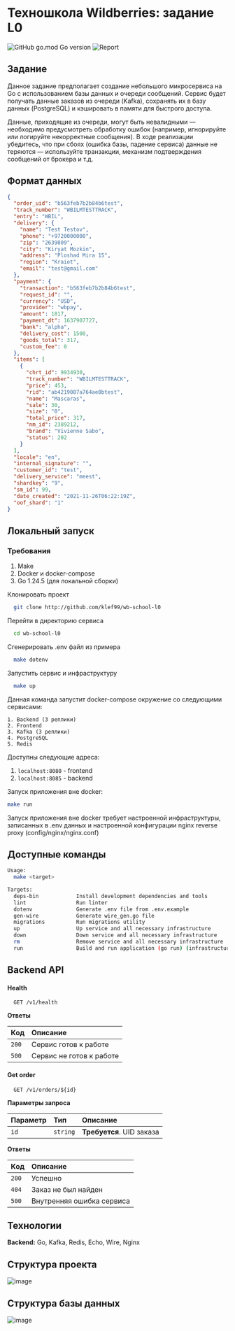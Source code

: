 # Техношкола Wildberries: задание L0

![GitHub go.mod Go version](https://img.shields.io/github/go-mod/go-version/klef99/wb-school-l0)
![Report](https://goreportcard.com/badge/github.com/klef99/wb-school-l0)

## Задание

Данное задание предполагает создание небольшого микросервиса на Go с использованием базы данных и очереди сообщений.
Сервис будет получать данные заказов из очереди (Kafka), сохранять их в базу данных (PostgreSQL) и кэшировать в памяти
для быстрого доступа.

Данные, приходящие из очереди, могут быть невалидными — необходимо предусмотреть обработку ошибок (например, игнорируйте
или логируйте некорректные сообщения). В ходе реализации убедитесь, что при сбоях (ошибка базы, падение сервиса) данные
не теряются — используйте транзакции, механизм подтверждения сообщений от брокера и т.д.

## Формат данных

```json
{
  "order_uid": "b563feb7b2b84b6test",
  "track_number": "WBILMTESTTRACK",
  "entry": "WBIL",
  "delivery": {
    "name": "Test Testov",
    "phone": "+9720000000",
    "zip": "2639809",
    "city": "Kiryat Mozkin",
    "address": "Ploshad Mira 15",
    "region": "Kraiot",
    "email": "test@gmail.com"
  },
  "payment": {
    "transaction": "b563feb7b2b84b6test",
    "request_id": "",
    "currency": "USD",
    "provider": "wbpay",
    "amount": 1817,
    "payment_dt": 1637907727,
    "bank": "alpha",
    "delivery_cost": 1500,
    "goods_total": 317,
    "custom_fee": 0
  },
  "items": [
    {
      "chrt_id": 9934930,
      "track_number": "WBILMTESTTRACK",
      "price": 453,
      "rid": "ab4219087a764ae0btest",
      "name": "Mascaras",
      "sale": 30,
      "size": "0",
      "total_price": 317,
      "nm_id": 2389212,
      "brand": "Vivienne Sabo",
      "status": 202
    }
  ],
  "locale": "en",
  "internal_signature": "",
  "customer_id": "test",
  "delivery_service": "meest",
  "shardkey": "9",
  "sm_id": 99,
  "date_created": "2021-11-26T06:22:19Z",
  "oof_shard": "1"
}
```

## Локальный запуск

### Требования
1. Make
2. Docker и docker-compose
3. Go 1.24.5 (для локальной сборки)

Клонировать проект

```bash
  git clone http://github.com/klef99/wb-school-l0
```

Перейти в директорию сервиса

```bash
  cd wb-school-l0
```

Сгенерировать .env файл из примера

```bash
  make dotenv
```

Запустить сервис и инфраструктуру

```bash
  make up
```

Данная команда запустит docker-compose окружение со следующими сервисами:

    1. Backend (3 реплики)
    2. Frontend
    3. Kafka (3 реплики)
    4. PostgreSQL
    5. Redis

Доступны следующие адреса:

1. `localhost:8080` - frontend
2. `localhost:8085` - backend

Запуск приложения вне docker:

```bash
make run
```

Запуск приложения вне docker требует настроенной инфраструктуры, записанных в .env данных и настроенной конфигурации
nginx reverse proxy (config/nginx/nginx.conf)

## Доступные команды

```bash
Usage:
  make <target>

Targets:
  deps-bin            Install development dependencies and tools
  lint                Run linter
  dotenv              Generate .env file from .env.example
  gen-wire            Generate wire_gen.go file
  migrations          Run migrations utility
  up                  Up service and all necessary infrastructure
  down                Down service and all necessary infrastructure
  rm                  Remove service and all necessary infrastructure
  run                 Build and run application (go run) (infrastructure should exits)
```

## Backend API

#### Health

```http
  GET /v1/health
```

**Ответы**

| Код   | Описание                 |
|:------|:-------------------------|
| `200` | Сервис готов к работе    |
| `500` | Сервис не готов к работе |

#### Get order

```http
  GET /v1/orders/${id}
```

**Параметры запроса**

| Параметр | Тип      | Описание                  |
|:---------|:---------|:--------------------------|
| `id`     | `string` | **Требуется**. UID заказа |

**Ответы**

| Код   | Описание                  |
|:------|:--------------------------|
| `200` | Успешно                   |
| `404` | Заказ не был найден       |
| `500` | Внутренняя ошибка сервиса |

## Технологии

**Backend:** Go, Kafka, Redis, Echo, Wire, Nginx

## Структура проекта

![image](docs/schema.svg)

## Структура базы данных

![image](docs/db_struct.svg)